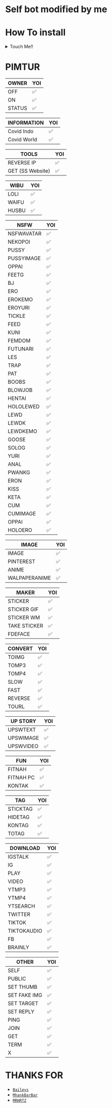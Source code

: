 # Self bot modified by me

# How To install

<details>
<summary>Touch Me!!</summary>

##

<details>
<summary>Ingredient/Bahan</summary>

```bash
> Android Version
> termux
> WhatsApp
> 2 HandPhone

> Laptop Version
> Gunakan Terminal Git bash Atau sejenisnya
> Sudah Terinstall Node Js Dan Sudah Ter Add path
```

</details>

##

<details>
<summary>Install On Termux</summary>

```bash
> termux-setup-storage
(allow it)
> pkg update -y
> pkg upgrade -y
> pkg install git -y
> git clone https://github.com/sanzorez/selfsanz
> cd sabot
> npm cache clear
> bash install.sh
> npm audit fix
> npm start / node index.js
> scan Qr xd
```

</details>

##

<details><summary>Install On PC/VPS/RDP</summary>

- Download [`libwebp & tutorial`](https://developers.google.com/speed/webp/download)
- Download [`FFmpeg`](https://ffmpeg.org/download.html) - And Touch Me From [`Tutorial Installing`](http://blog.gregzaal.com/how-to-install-ffmpeg-on-windows/)
- Download [`Wget & tutorial`](http://gnuwin32.sourceforge.net/packages/wget.htm)
- Download [`tesseract-ocr`](https://tesseract-ocr.github.io/tessdoc/Downloads.html) - And Touch Me From [`Tutorial Installing`](https://emop.tamu.edu/Installing-Tesseract-Windows8)
- Download [`NodeJS`](https://nodejs.org/en/download/)
- Download [`Git`](https://git-scm.com/downloads) - And Touch Me From [`Tutorial Installing`](https://phoenixnap.com/kb/how-to-install-git-windows)

##

```bash
( if that is all done installed / jika  semua sudah terinstall )
> git clone https://github.com/sanzorez/selfsanz
> cd sabot
> bash install.sh
> npm start
> Scan Qr xD
```
</details>

</details>

##


# PIMTUR

| OWNER |YOI|
| ------------- | ------------- |
| OFF |✅|
| ON |✅|
| STATUS |✅|

| INFORMATION |YOI|
| ------------- | ------------- |
| Covid Indo |✅|
| Covid World |✅|

| TOOLS |YOI|
| ------------- | ------------- |
| REVERSE IP |✅|
| GET (SS Website) |✅|

| WIBU |YOI|
| ------------- | ------------- |
| LOLI |✅|
| WAIFU |✅|
| HUSBU |✅|

| NSFW |YOI|
| ------------- | ------------- |
| NSFWAVATAR |✅|
| NEKOPOI |✅|
| PUSSY |✅|
| PUSSYIMAGE |✅|
| OPPAI |✅|
| FEETG |✅|
| BJ |✅|
| ERO |✅|
| EROKEMO |✅|
| EROYURI |✅|
| TICKLE |✅|
| FEED |✅|
| KUNI |✅|
| FEMDOM |✅|
| FUTUNARI |✅|
| LES |✅|
| TRAP |✅|
| PAT |✅|
| BOOBS |✅|
| BLOWJOB |✅|
| HENTAI |✅|
| HOLOLEWED |✅|
| LEWD |✅|
| LEWDK |✅|
| LEWDKEMO |✅|
| GOOSE |✅|
| SOLOG |✅|
| YURI |✅|
| ANAL |✅|
| PWANKG |✅|
| ERON |✅|
| KISS |✅|
| KETA |✅|
| CUM |✅|
| CUMIMAGE |✅|
| OPPAI |✅|
| HOLOERO |✅|

| IMAGE |YOI|
| ------------- | ------------- |
| IMAGE |✅|
| PINTEREST |✅|
| ANIME  |✅|
| WALPAPERANIME |✅|

| MAKER |YOI|
| ------------- | ------------- |
| STICKER |✅|
| STICKER GIF |✅|
| STICKER WM |✅|
| TAKE STICKER |✅|
| FDEFACE |✅|

| CONVERT |YOI|
| ------------- | ------------- |
| TOIMG |✅|
| TOMP3 |✅|
| TOMP4 |✅|
| SLOW |✅|
| FAST |✅|
| REVERSE |✅|
| TOURL |✅|

| UP STORY |YOI|
| ------------- | ------------- |
| UPSWTEXT |✅|
| UPSWIMAGE |✅|
| UPSWVIDEO  |✅|

| FUN |YOI|
| ------------- | ------------- |
| FITNAH |✅|
| FITNAH PC |✅|
| KONTAK |✅|

| TAG |YOI|
| ------------- | ------------- |
| STICKTAG |✅|
| HIDETAG |✅|
| KONTAG |✅|
| TOTAG |✅|

| DOWNLOAD |YOI|
| ------------- | ------------- |
| IGSTALK |✅|
| IG |✅|
| PLAY |✅|
| VIDEO |✅|
| YTMP3 |✅|
| YTMP4 |✅|
| YTSEARCH |✅|
| TWITTER |✅|
| TIKTOK |✅|
| TIKTOKAUDIO |✅|
| FB |✅|
| BRAINLY |✅|

| OTHER |YOI|
| ------------- | ------------- |
| SELF |✅|
| PUBLIC |✅|
| SET THUMB |✅|
| SET FAKE IMG |✅|
| SET TARGET |✅|
| SET REPLY |✅|
| PING |✅|
| JOIN |✅|
| GET |✅|
| TERM |✅|
| X |✅|

  # THANKS FOR
* [`Baileys`](https://github.com/adiwajshing/Baileys)
* [`MhankBarBar`](https://github.com/MhankBarBar)
* [`MRHRTZ`](https://github.com/MRHRTZ)
  
  
